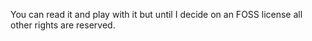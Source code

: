 You can read it and play with it but until I decide on an FOSS license all other rights are reserved.
